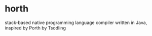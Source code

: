 # horth
 stack-based native programming language compiler written in Java, inspired by Porth by Tsodling
